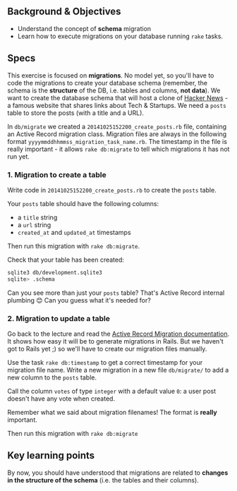 ## Background & Objectives

- Understand the concept of **schema** migration
- Learn how to execute migrations on your database running `rake` tasks.

## Specs

This exercise is focused on **migrations**. No model yet, so you'll have to code the migrations to create your database schema (remember, the schema is the **structure** of the DB, i.e. tables and columns, **not data**). We want to create the database schema that will host a clone of [Hacker News](https://news.ycombinator.com) - a famous website that shares links about Tech & Startups. We need a `posts` table to store the posts (with a title and a URL).

In `db/migrate` we created a `20141025152200_create_posts.rb` file, containing an Active Record migration class. Migration files are always in the following format `yyyymmddhhmmss_migration_task_name.rb`. The timestamp in the file is really important - it allows `rake db:migrate` to tell which migrations it has not run yet.

### 1. Migration to create a table

Write code in `20141025152200_create_posts.rb` to create the `posts` table.

Your `posts` table should have the following columns:
- a `title`  string
- a `url` string
- `created_at` and `updated_at` timestamps

Then run this migration with `rake db:migrate`.

Check that your table has been created:

```bash
sqlite3 db/development.sqlite3
sqlite> .schema
```

Can you see more than just your `posts` table? That's Active Record internal plumbing 😊 Can you guess what it's needed for?

### 2. Migration to update a table

Go back to the lecture and read the [Active Record Migration documentation](http://api.rubyonrails.org/classes/ActiveRecord/Migration.html). It shows how easy it will be to generate migrations in Rails. But we haven't got to Rails yet ;) so we'll have to create our migration files manually.

Use the task `rake db:timestamp` to get a correct timestamp for your migration file name. Write a new migration in a new file `db/migrate/` to add a new column to the `posts` table.

Call the column `votes` of type `integer` with a default value `0`: a user post doesn't have any vote when created.

Remember what we said about migration filenames! The format is **really** important.

Then run this migration with `rake db:migrate`

## Key learning points

By now, you should have understood that migrations are related to **changes in the structure of the schema** (i.e. the tables and their columns).
